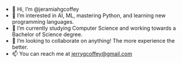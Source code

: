 - 👋 Hi, I’m @jeramiahgcoffey
- 👀 I’m interested in AI, ML, mastering Python, and learning new programming languages.
- 🌱 I’m currently studying Computer Science and working towards a Bachelor of Science degree.
- 💞️ I’m looking to collaborate on anything! The more experience the better.
- 📫 You can reach me at jerrygcoffey@gmail.com

<!---
jeramiahgcoffey/jeramiahgcoffey is a ✨ special ✨ repository because its `README.md` (this file) appears on your GitHub profile.
You can click the Preview link to take a look at your changes.
--->
